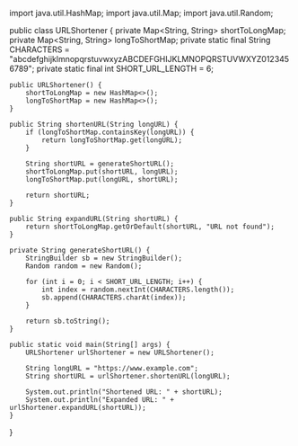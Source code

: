 import java.util.HashMap;
import java.util.Map;
import java.util.Random;

public class URLShortener {
    private Map<String, String> shortToLongMap;
    private Map<String, String> longToShortMap;
    private static final String CHARACTERS = "abcdefghijklmnopqrstuvwxyzABCDEFGHIJKLMNOPQRSTUVWXYZ0123456789";
    private static final int SHORT_URL_LENGTH = 6;

    public URLShortener() {
        shortToLongMap = new HashMap<>();
        longToShortMap = new HashMap<>();
    }

    public String shortenURL(String longURL) {
        if (longToShortMap.containsKey(longURL)) {
            return longToShortMap.get(longURL);
        }

        String shortURL = generateShortURL();
        shortToLongMap.put(shortURL, longURL);
        longToShortMap.put(longURL, shortURL);

        return shortURL;
    }

    public String expandURL(String shortURL) {
        return shortToLongMap.getOrDefault(shortURL, "URL not found");
    }

    private String generateShortURL() {
        StringBuilder sb = new StringBuilder();
        Random random = new Random();

        for (int i = 0; i < SHORT_URL_LENGTH; i++) {
            int index = random.nextInt(CHARACTERS.length());
            sb.append(CHARACTERS.charAt(index));
        }

        return sb.toString();
    }

    public static void main(String[] args) {
        URLShortener urlShortener = new URLShortener();

        String longURL = "https://www.example.com";
        String shortURL = urlShortener.shortenURL(longURL);

        System.out.println("Shortened URL: " + shortURL);
        System.out.println("Expanded URL: " + urlShortener.expandURL(shortURL));
    }
}
